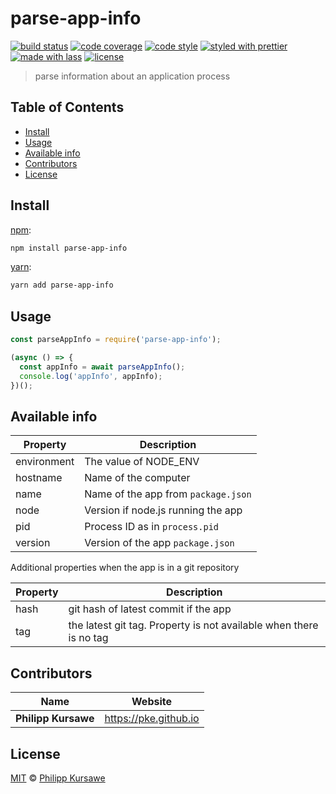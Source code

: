 # parse-app-info

[![build status](https://img.shields.io/travis/cabinjs/parse-app-info.svg)](https://travis-ci.com/cabinjs/parse-app-info)
[![code coverage](https://img.shields.io/codecov/c/github/cabinjs/parse-app-info.svg)](https://codecov.io/gh/cabinjs/parse-app-info)
[![code style](https://img.shields.io/badge/code_style-XO-5ed9c7.svg)](https://github.com/sindresorhus/xo)
[![styled with prettier](https://img.shields.io/badge/styled_with-prettier-ff69b4.svg)](https://github.com/prettier/prettier)
[![made with lass](https://img.shields.io/badge/made_with-lass-95CC28.svg)](https://lass.js.org)
[![license](https://img.shields.io/github/license/cabinjs/parse-app-info.svg)](LICENSE)

> parse information about an application process


## Table of Contents

* [Install](#install)
* [Usage](#usage)
* [Available info](#available-info)
* [Contributors](#contributors)
* [License](#license)


## Install

[npm][]:

```sh
npm install parse-app-info
```

[yarn][]:

```sh
yarn add parse-app-info
```


## Usage

```js
const parseAppInfo = require('parse-app-info');

(async () => {
  const appInfo = await parseAppInfo();
  console.log('appInfo', appInfo);
})();
```


## Available info

| Property    | Description                         |
| ----------- | ----------------------------------- |
| environment | The value of NODE_ENV               |
| hostname    | Name of the computer                |
| name        | Name of the app from `package.json` |
| node        | Version if node.js running the app  |
| pid         | Process ID as in `process.pid`      |
| version     | Version of the app `package.json`   |

Additional properties when the app is in a git repository

| Property | Description                                                        |
| -------- | ------------------------------------------------------------------ |
| hash     | git hash of latest commit if the app                               |
| tag      | the latest git tag. Property is not available when there is no tag |


## Contributors

| Name                | Website                 |
| ------------------- | ----------------------- |
| **Philipp Kursawe** | <https://pke.github.io> |


## License

[MIT](LICENSE) © [Philipp Kursawe](https://pke.github.io)


## 

[npm]: https://www.npmjs.com/

[yarn]: https://yarnpkg.com/
